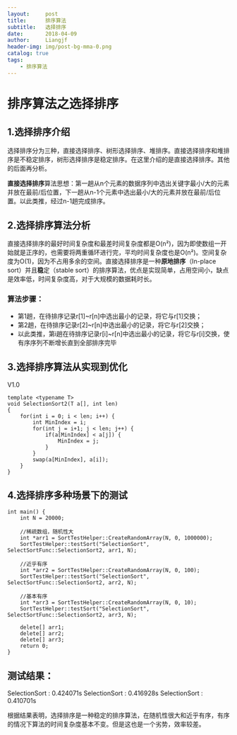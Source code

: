 ```yaml
---
layout:     post                  
title:      排序算法         
subtitle:   选择排序
date:       2018-04-09           
author:     Liangjf                  
header-img: img/post-bg-mma-0.png 
catalog: true                      
tags:                       
    - 排序算法
---
```


# 排序算法之选择排序

## 1.选择排序介绍
选择排序分为三种，直接选择排序、树形选择排序、堆排序。直接选择排序和堆排序是不稳定排序，树形选择排序是稳定排序。在这里介绍的是直接选择排序。其他的后面再分析。

**直接选择排序**算法思想：第一趟从n个元素的数据序列中选出关键字最小/大的元素并放在最前/后位置，下一趟从n-1个元素中选出最小/大的元素并放在最前/后位置。以此类推，经过n-1趟完成排序。

## 2.选择排序算法分析
直接选择排序的最好时间复杂度和最差时间复杂度都是O(n²)，因为即使数组一开始就是正序的，也需要将两重循环进行完，平均时间复杂度也是O(n²)。空间复杂度为O(1)，因为不占用多余的空间。直接选择排序是一种**原地排序**（In-place sort）并且**稳**定（stable sort）的排序算法，优点是实现简单，占用空间小，缺点是效率低，时间复杂度高，对于大规模的数据耗时长。

### 算法步骤：
- 第1趟，在待排序记录r[1]~r[n]中选出最小的记录，将它与r[1]交换；
- 第2趟，在待排序记录r[2]~r[n]中选出最小的记录，将它与r[2]交换；
- 以此类推，第i趟在待排序记录r[i]~r[n]中选出最小的记录，将它与r[i]交换，使有序序列不断增长直到全部排序完毕

## 3.选择排序算法从实现到优化
V1.0
```
template <typename T>
void SelectionSort2(T a[], int len)
{
    for(int i = 0; i < len; i++) {
        int MinIndex = i;
        for(int j = i+1; j < len; j++) {
            if(a[MinIndex] < a[j]) {
                MinIndex = j;
            }
        }
        swap(a[MinIndex], a[i]);
    }
}
```

## 4.选择排序多种场景下的测试

```
int main() {
	int N = 20000;

	//稀疏数组，随机性大
	int *arr1 = SortTestHelper::CreateRandomArray(N, 0, 1000000);
	SortTestHelper::testSort("SelectionSort", SelectSortFunc::SelectionSort2, arr1, N);

	//近乎有序
	int *arr2 = SortTestHelper::CreateRandomArray(N, 0, 100);
	SortTestHelper::testSort("SelectionSort", SelectSortFunc::SelectionSort2, arr2, N);

	//基本有序
	int *arr3 = SortTestHelper::CreateRandomArray(N, 0, 10);
	SortTestHelper::testSort("SelectionSort", SelectSortFunc::SelectionSort2, arr3, N);

	delete[] arr1;
	delete[] arr2;
	delete[] arr3;
	return 0;
}
```

## 测试结果：
SelectionSort : 0.424071s
SelectionSort : 0.416928s
SelectionSort : 0.410701s

根据结果表明，选择排序是一种稳定的排序算法，在随机性很大和近乎有序，有序的情况下算法的时间复杂度基本不变。但是这也是一个劣势，效率较差。
